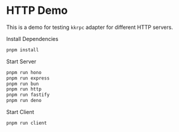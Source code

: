 # HTTP Demo

This is a demo for testing `kkrpc` adapter for different HTTP servers.

Install Dependencies

```sh
pnpm install
```

Start Server

```bash
pnpm run hono
pnpm run express
pnpm run bun
pnpm run http
pnpm run fastify
pnpm run deno
```

Start Client

```bash
pnpm run client
```
